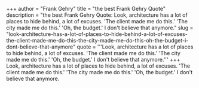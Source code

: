+++
author = "Frank Gehry"
title = "the best Frank Gehry Quote"
description = "the best Frank Gehry Quote: Look, architecture has a lot of places to hide behind, a lot of excuses. 'The client made me do this.' 'The city made me do this.' 'Oh, the budget.' I don't believe that anymore."
slug = "look-architecture-has-a-lot-of-places-to-hide-behind-a-lot-of-excuses-the-client-made-me-do-this-the-city-made-me-do-this-oh-the-budget-i-dont-believe-that-anymore"
quote = '''Look, architecture has a lot of places to hide behind, a lot of excuses. 'The client made me do this.' 'The city made me do this.' 'Oh, the budget.' I don't believe that anymore.'''
+++
Look, architecture has a lot of places to hide behind, a lot of excuses. 'The client made me do this.' 'The city made me do this.' 'Oh, the budget.' I don't believe that anymore.

